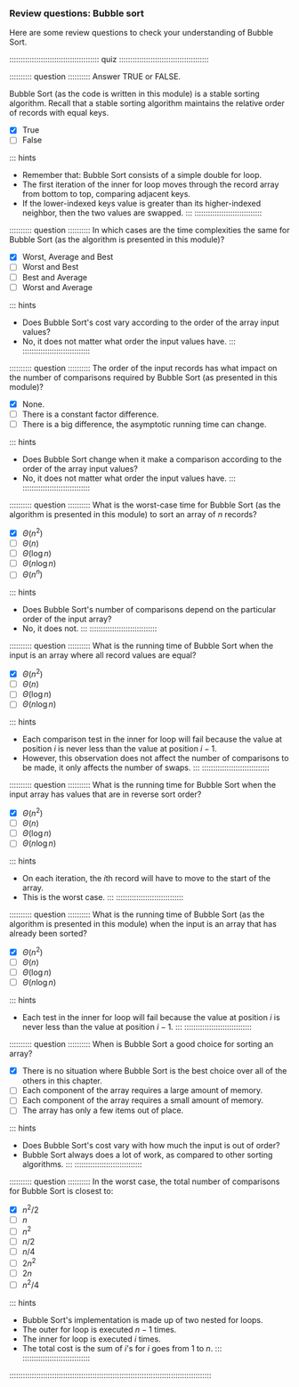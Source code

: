 
### Review questions: Bubble sort

Here are some review questions to check your understanding of Bubble Sort.

:::::::::::::::::::::::::::::::::::::::: quiz ::::::::::::::::::::::::::::::::::::::::

:::::::::: question ::::::::::
Answer TRUE or FALSE.

Bubble Sort (as the code is written in this module) is a stable sorting algorithm. 
Recall that a stable sorting algorithm maintains the relative order of records with equal keys.

- [x] True
- [ ] False

::: hints
- Remember that: Bubble Sort consists of a simple double for loop.
- The first iteration of the inner for loop moves through
the record array from bottom to top, comparing adjacent keys.
- If the lower-indexed keys value is greater than its
higher-indexed neighbor, then the two values are swapped.
:::
::::::::::::::::::::::::::::::



:::::::::: question ::::::::::
In which cases are the time complexities the
same for Bubble Sort (as the algorithm is presented in this module)?

- [x] Worst, Average and Best
- [ ] Worst and Best
- [ ] Best and Average
- [ ] Worst and Average

::: hints
- Does Bubble Sort's cost vary according to the order of the array input values?
- No, it does not matter what order the input values have.
:::
::::::::::::::::::::::::::::::



:::::::::: question ::::::::::
The order of the input records has what
impact on the number of comparisons required by Bubble Sort
(as presented in this module)?

- [x] None.
- [ ] There is a constant factor difference.
- [ ] There is a big difference, the asymptotic running time can change.

::: hints
- Does Bubble Sort change when it make a comparison
according to the order of the array input values?
- No, it does not matter what order the input values have.
:::
::::::::::::::::::::::::::::::



:::::::::: question ::::::::::
What is the worst-case time for
Bubble Sort (as the algorithm is presented in this module)
to sort an array of $n$ records?

- [x] $\Theta(n^2)$
- [ ] $\Theta(n)$
- [ ] $\Theta(\log n)$
- [ ] $\Theta(n \log n)$
- [ ] $\Theta(n^n)$

::: hints
- Does Bubble Sort's number of comparisons depend on the particular order of the input array?
- No, it does not.
:::
::::::::::::::::::::::::::::::



:::::::::: question ::::::::::
What is the running time of Bubble Sort
when the input is an array where all record values are equal?

- [x] $\Theta(n^2)$
- [ ] $\Theta(n)$
- [ ] $\Theta(\log n)$
- [ ] $\Theta(n \log n)$

::: hints
- Each comparison test in the inner for loop will fail
because the value at position $i$ is never less
than the value at position $i-1$.
- However, this observation does not affect the number of
comparisons to be made, it only affects the number of swaps.
:::
::::::::::::::::::::::::::::::



:::::::::: question ::::::::::
What is the running time for Bubble Sort
when the input array has values that are in reverse sort order?

- [x] $\Theta(n^2)$
- [ ] $\Theta(n)$
- [ ] $\Theta(\log n)$
- [ ] $\Theta(n \log n)$

::: hints
- On each iteration, the $i$th record will have to move to the start of the array.
- This is the worst case.
:::
::::::::::::::::::::::::::::::



:::::::::: question ::::::::::
What is the running time of Bubble Sort
(as the algorithm is presented in this module)
when the input is an array that has already been sorted?

- [x] $\Theta(n^2)$
- [ ] $\Theta(n)$
- [ ] $\Theta(\log n)$
- [ ] $\Theta(n \log n)$

::: hints
- Each test in the inner for loop will fail because the
value at position $i$ is never less than the
value at position $i-1$.
:::
::::::::::::::::::::::::::::::



:::::::::: question ::::::::::
When is Bubble Sort a good choice for sorting an array?

- [x] There is no situation where Bubble
Sort is the best choice over all of the others in this chapter.
- [ ] Each component of the array requires a large amount of memory.
- [ ] Each component of the array requires a small amount of memory.
- [ ] The array has only a few items out of place.

::: hints
- Does Bubble Sort's cost vary with how much the input is out of order?
- Bubble Sort always does a lot of work, as compared to other sorting algorithms.
:::
::::::::::::::::::::::::::::::



:::::::::: question ::::::::::
In the worst case, the total number of
comparisons for Bubble Sort is closest to:

- [x] $n^2/2$
- [ ] $n$
- [ ] $n^2$
- [ ] $n/2$
- [ ] $n/4$
- [ ] $2n^2$
- [ ] $2n$
- [ ] $n^2/4$

::: hints
- Bubble Sort's implementation is made up of two nested for loops.
- The outer for loop is executed $n-1$ times.
- The inner for loop is executed $i$ times.
- The total cost is the sum of $i$'s for $i$ goes from 1 to $n$.
:::
::::::::::::::::::::::::::::::

::::::::::::::::::::::::::::::::::::::::::::::::::::::::::::::::::::::::::::::::::::::::::

